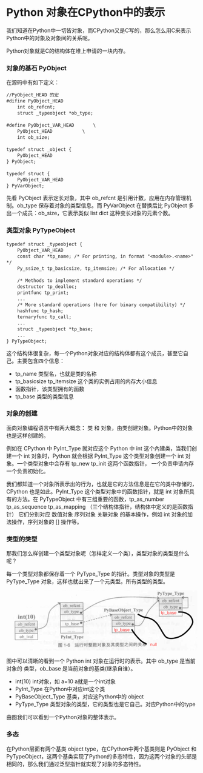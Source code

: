 # Python 对象在CPython中的表示

我们知道在Python中一切皆对象，而CPython又是C写的，那么怎么用C来表示Python中的对象及对象间的关系呢。

Python对象就是C的结构体在堆上申请的一块内存。

### 对象的基石 PyObject

在源码中有如下定义：

	//PyObject_HEAD 的宏
	#difine PyObject_HEAD 
		int ob_refcnt;
		struct _typeobject *ob_type;
	
	#define PyObject_VAR_HEAD		\
		PyObject_HEAD			\
		int ob_size;
		
	typedef struct _object {
		PyObject_HEAD	
	} PyObject;
	
	typedef struct {
		PyObject_VAR_HEAD
	} PyVarObject;


	
先看 PyObject 表示定长对象，其中 ob_refcnt 是引用计数，应用在内存管理机制。ob_type 保存着对象的类型信息。而 PyVarObject 在替换后比 PyObject 多出一个成员：ob_size，它表示类似 list dict 这种变长对象的元素个数。

### 类型对象 PyTypeObject

	typedef struct _typeobject {
		PyObject_VAR_HEAD
		const char *tp_name; /* For printing, in format "<module>.<name>" */
		Py_ssize_t tp_basicsize, tp_itemsize; /* For allocation */
	
		/* Methods to implement standard operations */
		destructor tp_dealloc;
		printfunc tp_print;
		...
		/* More standard operations (here for binary compatibility) */
		hashfunc tp_hash;
		ternaryfunc tp_call;
		...
		struct _typeobject *tp_base;
		...
	} PyTypeObject;

这个结构体很复杂，每一个Python对象对应的结构体都有这个成员，甚至它自己。主要包含四个信息：

* tp_name 类型名，也就是类的名称
* tp_basicsize tp_itemsize 这个类的实例占用的内存大小信息
* 函数指针，该类型拥有的函数
* tp_base 类型的类型信息


### 对象的创建

面向对象编程语言中有两大概念： 类 和 对象，由类创建对象。Python中的对象也是这样创建的。

例如在 CPython 中 PyInt_Type 就对应这个 Python 中 int 这个內建类，当我们创建一个 int 对象时，Python 就会根据 PyInt_Type 这个类型对象创建一个 int 对象。一个类型对象中会存有 tp_new tp_init 这两个函数指针， 一个负责申请内存 一个负责初始化。

我们都知道一个对象所表示出的行为，也就是它的方法信息是在它的类中存储的，CPython 也是如此。PyInt_Type 这个类型对象中的函数指针，就是 int 对象所具有的方法。在 PyTypeObject 中有三组重要的函数，tp_as_number tp_as_sequence tp_as_mapping （三个结构体指针，结构体中定义的是函数指针） 它们分别对应 数值对象 序列对象 关联对象 的基本操作，例如 int 对象的加法操作，序列对象的 [] 操作等。

### 类型的类型

那我们怎么样创建一个类型对象呢（怎样定义一个类），类型对象的类型是什么呢？

每一个类型对象都保存着一个 PyType_Type 的指针。类型对象的类型是 PyType_Type 对象，这样也就出来了一个元类型。所有类型的类型。

![整数对象及类型表示](images/整数对象及类型表示.png)

图中可以清晰的看到一个 Python int 对象在运行时的表示。其中 ob_type 是当前对象的 类型，ob_base 是当前对象的基类(继承自谁）。

* int(10) int对象，如 a=10 a就是一个int对象
* PyInt_Type 在Python中对应int这个类
* PyBaseObject_Type 基类，对应这Python中的 object
* PyType_Type 类型对象的类型，它的类型也是它自己。对应Python中的type

由图我们可以看到一个Python对象的整体表示。

### 多态

在Python层面有两个基类 object type，在CPython中两个基类则是 PyObject 和 PyTypeObject，这两个基类实现了Python的多态特性，因为这两个对象的头部是相同的，那么我们通过泛型指针就实现了对象的多态特性。






